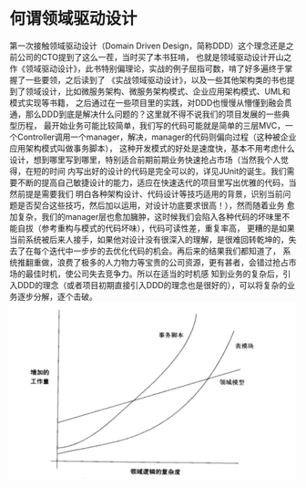 # 何谓领域驱动设计
第一次接触领域驱动设计（Domain Driven Design，简称DDD）这个理念还是之前公司的CTO提到了这么一茬，当时买了本书狂啃，
也就是领域驱动设计开山之作《领域驱动设计》，此书特别偏理论，实战的例子屈指可数，啃了好多遍终于掌握了一些要领，之后读到了
《实战领域驱动设计》，以及一些其他架构类的书也提到了领域设计，比如微服务架构、微服务架构模式、企业应用架构模式、UML和模式实现等书籍，
之后通过在一些项目里的实践，对DDD也慢慢从懵懂到融会贯通，那么DDD到底是解决什么问题的？这里就不得不说我们的项目发展的一些典型历程，
最开始业务可能比较简单，我们写的代码可能就是简单的三层MVC，一个Controller调用一个manager，解决，manager的代码则偏向过程（这种被企业应用架构模式叫做事务脚本），
这种开发模式的好处是速度快，基本不用考虑什么设计，想到哪里写到哪里，特别适合前期前期业务快速抢占市场（当然我个人觉得，在短的时间
内写出好的设计的代码是完全可以的，详见JUnit的诞生。我们需要不断的提高自己敏捷设计的能力，适应在快速迭代的项目里写出优雅的代码，当然前提是需要我们
明白各种架构设计、代码设计等技巧适用的背景，识别当前问题是否契合这些技巧，然后加以运用，对设计功底要求很高！），然而随着业务
愈加复杂，我们的manager层也愈加臃肿，这时候我们会陷入各种代码的坏味里不能自拔（参考重构与模式的代码坏味），代码可读性差，重复率高，
更糟的是如果当前系统被后来人接手，如果他对设计没有很深入的理解，是很难回转乾坤的，失去了在每个迭代中一步步的去优化代码的机会。再后来的结果我们都知道了，
系统推翻重做，浪费了极多的人力物力等宝贵的公司资源，更有甚者，会错过抢占市场的最佳时机，使公司失去竞争力。所以在适当的时机感
知到业务的复杂后，引入DDD的理念（或者项目初期直接引入DDD的理念也是很好的），可以将复杂的业务逐步分解，逐个击破。
![blockchain](https://github.com/stillotherguy/blog/blob/master/img/20200423143622.jpg "引入DDD的意义")